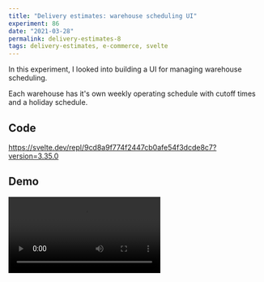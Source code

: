 ```yaml
---
title: "Delivery estimates: warehouse scheduling UI"
experiment: 86
date: "2021-03-28"
permalink: delivery-estimates-8
tags: delivery-estimates, e-commerce, svelte
---
```


In this experiment, I looked into building a UI for managing warehouse scheduling.

Each warehouse has it's own weekly operating schedule with cutoff times and a holiday schedule.

## Code

https://svelte.dev/repl/9cd8a9f774f2447cb0afe54f3dcde8c7?version=3.35.0

## Demo

<video controls src="https://res.cloudinary.com/dzwnkx0mk/video/upload/v1616919407/1000experiments.dev/warehouse-schedule_povqum.mp4"/>
